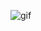 ![gif](https://user-images.githubusercontent.com/42896706/123534181-975f4e00-d6f1-11eb-8ac5-50cfcb65a596.gif)
